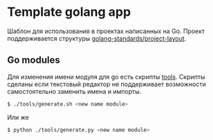 # Template golang app

Шаблон для использования в проектах написанных на Go. Проект поддерживается структуры [golang-standards/project-layout](https://github.com/golang-standards/project-layout).

## Go modules 

Для изменения имени модуля для go есть скрипты [tools](tools/). Скрипты сделаны если текстовый редактор не поддерживает возможности самостоятельно заменить имена и импорты.
```bash
$ ./tools/generate.sh <new name module>
```
Или же 
```bash
$ python ./tools/generate.py <new name module>
```